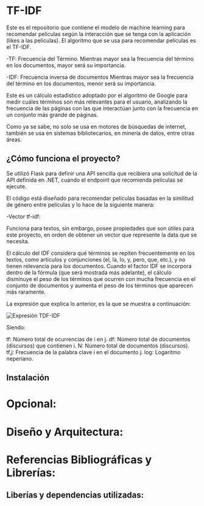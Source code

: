 # TF-IDF

Este es el repositorio que contiene el modelo de machine learning para recomendar películas según la interacción que se tenga con la aplicación (likes a las películas). El algoritmo que se usa para recomendar películas es el TF-IDF.

-TF: Frecuencia del Término. 
Mientras mayor sea la frecuencia del término en los documentos, mayor será su importancia.

-IDF: Frecuencia inversa de documentos
Mientras mayor sea la frecuencia del término en los documentos, menor será su importancia. 

Este es un cálculo estadístico adoptado por el algoritmo de Google para medir cuáles términos son más relevantes para el usuario, analizando la frecuencia de las páginas con las que interactúan junto con la frecuencia en un conjunto más grande de páginas.

Como ya se sabe, no solo se usa en motores de búsquedas de internet, también se usa en sistemas bibliotecarios, en minería de datos, entre otras áreas.

## ¿Cómo funciona el proyecto?

Se utilizó Flask para definir una API sencilla que recibiera una solicitud de la API definida en .NET, cuando el endpoint que recomienda películas se ejecute. 

El código está diseñado para recomendar películas basadas en la similitud de género entre películas y lo hace de la siguiente manera:

-Vector tf-idf:

Funciona para textos, sin embargo, posee propiedades que son útiles para este proyecto, en orden de obtener un vector que represente la data que se necesita.

El cálculo del IDF considera qué términos se repiten frecuentemente en los textos, como artículos y conjunciones (el, la, lo, y, pero, que, etc.), y no tienen relevancia para los documentos. Cuando el factor IDF se incorpora dentro de la fórmula (que será mostrada más adelante), el cálculo disminuye el peso de los términos que ocurren con mucha frecuencia en el conjunto de documentos y aumenta el peso de los términos que aparecen más raramente.

La expresión que explica lo anterior, es la que se muestra a continuación:

![Expresión TDF-IDF](IARECOMMEND/images/IDFormula.png)

Siendo: 

tf: Número total de ocurrencias de i en j.
df: Número total de documentos (discursos) que contienen i.
N: Número total de documentos (discursos).
tf,j: Frecuencia de la palabra clave i en el documento j.
log: Logaritmo neperiano.


## Instalación


# Opcional:


# Diseño y Arquitectura:

# Referencias Bibliográficas y Librerías:



## Liberías y dependencias utilizadas:



    

